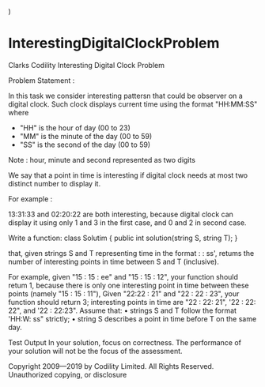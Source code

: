)
# InterestingDigitalClockProblem
Clarks Codility Interesting Digital Clock Problem

Problem Statement :

In this task we consider interesting pattersn that could be observer on a digital clock. Such clock displays current time using the format "HH:MM:SS" where 
 
- "HH" is the hour of day (00 to 23)
- "MM" is the minute of the day (00 to 59)
- "SS" is the second of the day (00 to 59)

Note : hour, minute and second represented as two digits

We say that a point in time is interesting if digital clock needs at most two distinct number to display it.

For example :

13:31:33 and 02:20:22 are both interesting, because digital clock can display it using only 1 and 3 in the first case, 
and 0 and 2 in second case.

Write a function: class Solutim { public int solution(string S, string T); } 

that, given strings S and T representing time in the format : : ss',
retums the number of interesting points in time between S and T (inclusive).

For example, given "15 : 15 : ee" and "15 : 15 : 12", your function should retum 1,
because there is only one interesting point in time between these points (namely "15 : 15 : 11"), 
Given "22:22 : 21" and "22 : 22 : 23", your function should return 3; 
interesting points in time are "22 : 22: 21", '22 : 22: 22", and '22 : 22:23". 
Assume that:
• strings S and T follow the format 'HH:W: ss" strictly;
• string S describes a point in time before T on the same day. 

Test Output In your solution, focus on correctness. The performance of your solution will not be the focus of the assessment. 

Copyright 2009—2019 by Codility Limited. All Rights Reserved. Unauthorized copying, or disclosure

